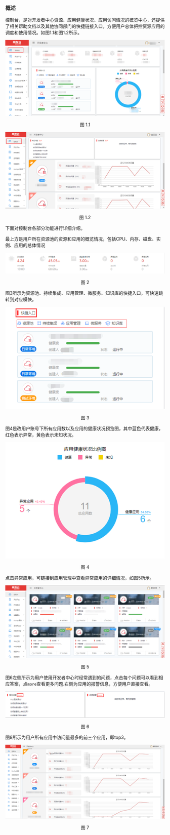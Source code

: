 ### 概述
控制台，是对开发者中心资源、应用健康状况、应用访问情况的概览中心，还提供了相关帮助文档以及其他协同部门的快捷链接入口，方便用户总体把控资源应用的调度和使用情况。如图1.1和图1.2所示。
<div align="center">
<img src="/articles/cloud/3-/images/control/1_1.png">
</div>
<p align="center"> 图 1.1</p>

<div align="center">
<img src="/articles/cloud/3-/images/control/1_2.png">
</div>
<p align="center"> 图 1.2</p>

下面对控制台各部分功能进行详细介绍。

最上方是用户所在资源池的资源和应用的概览情况，包括CPU、内存、磁盘、实例、应用的总体情况 
<div align="center">
<img src="/articles/cloud/3-/images/control/2.png">
</div>
<p align="center"> 图 2</p>

 图3所示为资源池、持续集成、应用管理、微服务、知识库的快捷入口，可快速跳转到对应模快。

<div align="center">
<img src="/articles/cloud/3-/images/control/3.png">
</div>
<p align="center"> 图 3</p>


图4是改用户账号下所有应用数以及应用的健康状况预览图，其中蓝色代表健康，红色表示异常，黄色表示未知状况。
<div align="center">
<img src="/articles/cloud/3-/images/control/4.png">
</div>
<p align="center"> 图 4</p>


点击异常应用，可链接到应用管理中查看异常应用的详细情况，如图5所示。

<div align="center">
<img src="/articles/cloud/3-/images/control/5.png">
</div>
<p align="center"> 图 5</p>

图6左侧所示为用户使用开发者中心时经常遇到的问题，点击每个问题可以看到相应答案，点``more``查看更多问题.右侧为应用的报警信息，方便用户直接查看。
<div align="center">
<img src="/articles/cloud/3-/images/control/6.png">
</div>
<p align="center"> 图 6</p>

图8所示为用户所有应用中访问量最多的前三个应用，即top3。
<div align="center">
<img src="/articles/cloud/3-/images/control/7.png">
</div>
<p align="center"> 图 7</p>